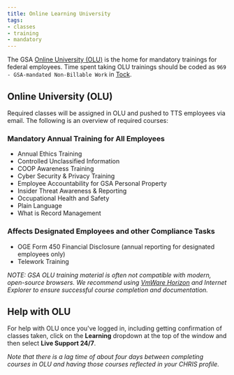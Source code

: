 ```yaml
---
title: Online Learning University
tags:
- classes
- training
- mandatory
---
```


The GSA [Online University (OLU)](https://gsaolu.gsa.gov/) is the home for mandatory trainings for federal employees.  Time spent taking OLU trainings should be coded as `969 - GSA-mandated Non-Billable Work` in [Tock](/tock).

## <a id="online-university">Online University (OLU)</a>

Required classes will be assigned in OLU and pushed to TTS employees via email.  The following is an overview of required courses:

### Mandatory Annual Training for All Employees
* Annual Ethics Training
* Controlled Unclassified Information
* COOP Awareness Training
* Cyber Security & Privacy Training
* Employee Accountability for GSA Personal Property
* Insider Threat Awareness & Reporting
* Occupational Health and Safety
* Plain Language
* What is Record Management

### Affects Designated Employees and other Compliance Tasks
* OGE Form 450 Financial Disclosure (annual reporting for designated employees only)
* Telework Training

*NOTE: GSA OLU training material is often not compatible with modern, open-source browsers. We recommend using [VmWare Horizon](/vmware-horizon) and Internet Explorer to ensure successful course completion and documentation.*

## Help with OLU
For help with OLU once you've logged in, including getting confirmation of classes taken, click on the **Learning** dropdown at the top of the window and then select **Live Support 24/7**.

*Note that there is a lag time of about four days between completing courses in OLU and having those courses reflected in your CHRIS profile.*
